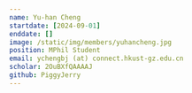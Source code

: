 ```yaml
---
name: Yu-han Cheng
startdate: [2024-09-01]
enddate: []
image: /static/img/members/yuhancheng.jpg
position: MPhil Student
email: ychengbj (at) connect.hkust-gz.edu.cn
scholar: 2OuBXfQAAAAJ
github: PiggyJerry
---
```

